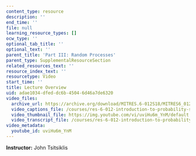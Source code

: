 ```yaml
---
content_type: resource
description: ''
end_time: ''
file: null
learning_resource_types: []
ocw_type: ''
optional_tab_title: ''
optional_text: ''
parent_title: 'Part III: Random Processes'
parent_type: SupplementalResourceSection
related_resources_text: ''
resource_index_text: ''
resourcetype: Video
start_time: ''
title: Lecture Overview
uid: adae1034-dfed-dc6b-4504-6d46a7de6320
video_files:
  archive_url: https://archive.org/download/MITRES.6-012S18/MITRES6_012S18_L25-02_300k.mp4
  video_captions_file: /courses/res-6-012-introduction-to-probability-spring-2018/8b96bc497d4955f3b9b68536b97b5e36_uviHu6m_YnM.vtt
  video_thumbnail_file: https://img.youtube.com/vi/uviHu6m_YnM/default.jpg
  video_transcript_file: /courses/res-6-012-introduction-to-probability-spring-2018/f804f56495dfca73c62d4e6a0a061546_uviHu6m_YnM.pdf
video_metadata:
  youtube_id: uviHu6m_YnM
---
```


**Instructor:** John Tsitsiklis



